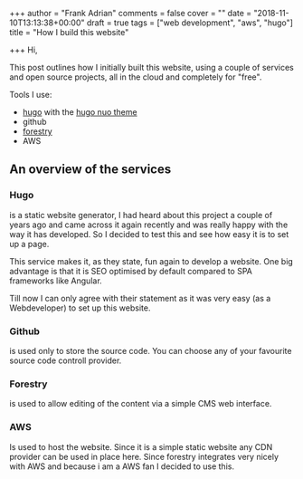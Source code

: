 +++
author = "Frank Adrian"
comments = false
cover = ""
date = "2018-11-10T13:13:38+00:00"
draft = true
tags = ["web development", "aws", "hugo"]
title = "How I build this website"

+++
Hi,

This post outlines how I initially built this website, using a couple of services and open source projects, all in the cloud and completely for "free".

Tools I use:

* [hugo](https://gohugo.io/) with the [hugo nuo theme](https://github.com/laozhu/hugo-nuo)
* github
* [forestry](https://forestry.io/)
* AWS

## An overview of the services

### Hugo

is a static website generator, I had heard about this project a couple of years ago and came across it again recently and was really happy with the way it has developed. So I decided to test this and see how easy it is to set up a page.

This service makes it, as they state, fun again to develop a website. One big advantage is that it is SEO optimised by default compared to SPA frameworks like Angular.

Till now I can only agree with their statement as it was very easy (as a Webdeveloper) to set up this website.

### Github

is used only to store the source code. You can choose any of your favourite source code controll provider.

### Forestry

is used to allow editing of the content via a simple CMS web interface.

### AWS

Is used to host the website. Since it is a simple static website any CDN provider can be used in place here. Since forestry integrates very nicely with AWS and because i am a AWS fan I decided to use this.